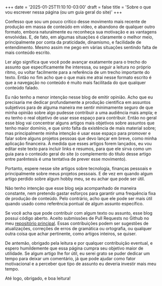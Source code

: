 +++
date = '2025-01-25T11:10:10-03:00'
draft = false
title = 'Sobre o que vou escrever nessa página (ou um guia geral do site)'
+++

Confesso que sou um pouco crítico desse movimento mais recente de produção em massa de conteúdo em vídeo, e abandono de qualquer outro formato, embora naturalmente eu reconheça sua motivação e as vantagens envolvidas. E, de fato, em algumas situações é claramente o melhor meio, principalmente por conta da praticidade, dinamismo, e facilidade de entendimento. Mesmo assim me pego em várias situações sentindo falta de mais conteúdo escrito.

Ler algo significa que você pode avançar exatamente para o trecho do assunto que especificamente lhe interessa, ou seguir a leitura no próprio ritmo, ou voltar facilmente para a referência de um trecho importante do texto. Então no fim acho que o que mais me atrai nesse formato escrito é que a navegação no conteúdo é muito mais facilitada do que qualquer conteúdo falado.

Eu não tenho a menor intenção nesse blog de emitir opinião. Acho que eu precisaria me dedicar profundamente a produção científica em assuntos subjetivos para de alguma maneira me sentir minimamente seguro de que minha opinião sobre algo pudesse contribuir a uma audiência mais ampla; e eu tenho o real objetivo de usar esse espaço para contribuir. Então no geral esse blog vai concentrar alguns artigos mais objetivos sobre assuntos que tenho maior domínio, e que sinto falta da existência de mais material sobre; mas principalmente minha intenção é usar esse espaço para promover e falar sobre alguns projetos pessoas que devo lançar em breve, como minha aplicação financeira. À medida que esses artigos forem lançados, eu vou editar este texto para incluir links e resumos, para que ele sirva como um guia para o conteúdo geral do site (o complemento do título desse artigo entre parêntesis é uma tentativa de prever esse movimento).

Portanto, espere nesse site artigos sobre tecnologia, finanças pessoais e principalmente sobre meus projetos pessoais. E de vez em quando algum artigo perdido sobre algum hobby meu, se eu achar que pode ser útil.

Não tenho intenção que esse blog seja acompanhado de maneira constante, nem pretendo gastar esforços para garantir uma frequência fixa de produção de conteúdo. Pelo contrário, acho que ele pode ser mais útil quando usado como referência pontual de algum assunto específico.

Se você acha que pode contribuir com algum texto ou assunto, esse blog possui código aberto. Aceito submissões de Pull Requests no Github no meu [repositório principal](https://github.com/lucasluc4/lucasmaiadev-blog). Essas contribuições podem ser sugestões de atualizações, correções de erros de gramática ou ortografia, ou qualquer outra coisa que achar pertinente, como artigos inteiros, se quiser.

De antemão, obrigado pela leitura e por qualquer contribuição eventual, e espero humildemente que essa página cumpra seu objetivo maior de utilidade. Se algum artigo lhe for útil, eu serei grato se puder dedicar um tempo para deixar um comentário, já que pode ajudar como fator motivacional e a perceber que tipo de assunto eu deveria investir mais meu tempo.

Até logo, obrigado, e boa leitura!